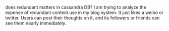 does redundant matters in cassandra DB?
I am trying to analyze the expense of redundant content use in my blog system. It just likes a weibo or twitter. Users 
can post their thoughts on it, and its followers or friends can see them nearly immediately.
    